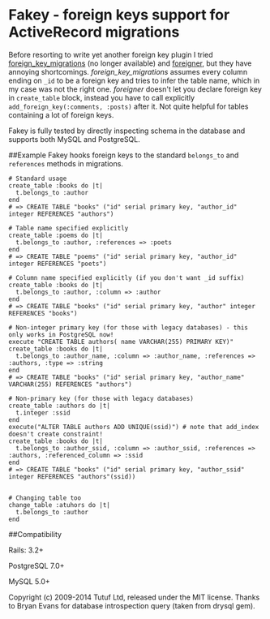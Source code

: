 # Fakey - foreign keys support for ActiveRecord migrations


Before resorting to write yet another foreign key plugin I tried
[foreign_key_migrations](http://github.com/harukizaemon/foreign_key_migrations)
(no longer available) and
[foreigner](http://github.com/matthuhiggins/foreigner), but they have annoying
shortcomings. *foreign_key_migrations* assumes every column ending on `_id` to
be a foreign key and tries to infer the table name, which in my case was not
the right one. *foreigner* doesn't let you declare foreign key in
`create_table` block, instead you have to call explicitly
`add_foreign_key(:comments, :posts)` after it. Not quite helpful for tables
containing a lot of foreign keys.

Fakey is fully tested by directly inspecting schema in the database and
supports both MySQL and PostgreSQL.

##Example
  Fakey hooks foreign keys to the standard `belongs_to` and `references` methods in migrations.

    # Standard usage
    create_table :books do |t|
      t.belongs_to :author
    end
    # => CREATE TABLE "books" ("id" serial primary key, "author_id" integer REFERENCES "authors")

    # Table name specified explicitly
    create_table :poems do |t|
      t.belongs_to :author, :references => :poets
    end
    # => CREATE TABLE "poems" ("id" serial primary key, "author_id" integer REFERENCES "poets")

    # Column name specified explicitly (if you don't want _id suffix)
    create_table :books do |t|
      t.belongs_to :author, :column => :author
    end
    # => CREATE TABLE "books" ("id" serial primary key, "author" integer REFERENCES "books")

    # Non-integer primary key (for those with legacy databases) - this only works in PostgreSQL now!
    execute "CREATE TABLE authors( name VARCHAR(255) PRIMARY KEY)"
    create_table :books do |t|
      t.belongs_to :author_name, :column => :author_name, :references => :authors, :type => :string
    end
    # => CREATE TABLE "books" ("id" serial primary key, "author_name" VARCHAR(255) REFERENCES "authors")

    # Non-primary key (for those with legacy databases)
    create_table :authors do |t|
      t.integer :ssid
    end
    execute("ALTER TABLE authors ADD UNIQUE(ssid)") # note that add_index doesn't create constraint!
    create_table :books do |t|
      t.belongs_to :author_ssid, :column => :author_ssid, :references => :authors, :referenced_column => :ssid
    end
    # => CREATE TABLE "books" ("id" serial primary key, "author_ssid" integer REFERENCES "authors"(ssid))


    # Changing table too
    change_table :atuhors do |t|
      t.belongs_to :author
    end

##Compatibility

Rails: 3.2+

PostgreSQL 7.0+

MySQL 5.0+

Copyright (c) 2009-2014 Tutuf Ltd, released under the MIT license. Thanks to Bryan Evans for database introspection query (taken from drysql gem).
